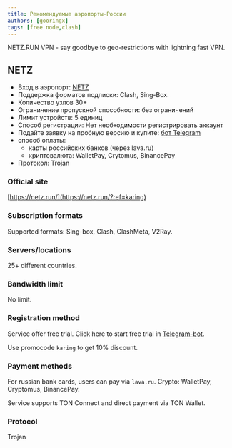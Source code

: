 ```yaml
---
title: Рекомендуемые аэропорты-России
authors: [gooringx]
tags: [free node,clash]
---
```


NETZ.RUN VPN - say goodbye to geo-restrictions with lightning fast VPN.

## NETZ
- Вход в аэропорт: [NETZ](https://netz.run/?ref=karing)
- Поддержка форматов подписки: Clash, Sing-Box.
- Количество узлов 30+
- Ограничение пропускной способности: без ограничений
- Лимит устройств: 5 единиц
- Способ регистрации: Нет необходимости регистрировать аккаунт
- Подайте заявку на пробную версию и купите: [бот Telegram](https://1.x31415926.top/redir?url=aHR0cHM6Ly90Lm1lL25ldHpydW5fYm90P3N0YXJ0PXJlZl9rYXJpbmc=&i=3ec&t=1726110758&trace_id=923366e25c1d69c41)
- способ оплаты:
  - карты российских банков (через lava.ru)
  - криптовалюта: WalletPay, Crytomus, BinancePay
- Протокол: Trojan


### Official site
[https://netz.run/](https://netz.run/?ref=karing)

### Subscription formats
Supported formats: Sing-box, Clash, ClashMeta, V2Ray.
### Servers/locations
25+ different countries.
### Bandwidth limit
No limit.
### Registration method
Service offer free trial.
Click here to start free trial in [Telegram-bot](https://1.x31415926.top/redir?url=aHR0cHM6Ly90Lm1lL25ldHpydW5fYm90P3N0YXJ0PXJlZl9rYXJpbmc=&i=3ec&t=1726110758&trace_id=923366e25c1d69c41).

Use promocode `karing` to get 10% discount.

### Payment methods
For russian bank cards, users can pay via `lava.ru`.
Crypto: WalletPay, Cryptomus, BinancePay.

Service supports TON Connect and direct payment via TON Wallet.

### Protocol
Trojan


